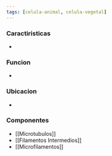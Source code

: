 ```yaml
---
tags: [celula-animal, celula-vegetal]
---
```

### Caractiristicas
- 

### Funcion
- 

### Ubicacion
- 

### Componentes
- [[Microtubulos]]
- [[Filamentos Intermedios]]
- [[Microfilamentos]]
